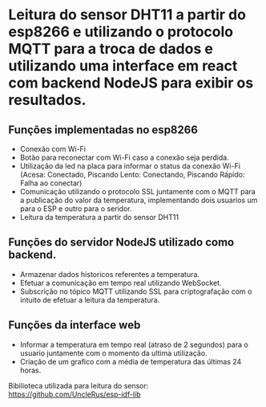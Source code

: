 # Leitura do sensor DHT11 a partir do esp8266 e utilizando o protocolo MQTT para a troca de dados e utilizando uma interface em react com backend NodeJS para exibir os resultados.

## Funções implementadas no esp8266

- Conexão com Wi-Fi
- Botão para reconectar com Wi-Fi caso a conexão seja perdida.
- Utilização da led na placa para informar o status da conexão Wi-Fi (Acesa: Conectado, Piscando Lento: Conectando, Piscando Rápido: Falha ao conectar)
- Comunicação utilizando o protocolo SSL juntamente com o MQTT para a publicação do valor da temperatura, implementando dois usuarios um para o ESP e outro para o seridor.
- Leitura da temperatura a partir do sensor DHT11

## Funções do servidor NodeJS utilizado como backend.

- Armazenar dados historicos referentes a temperatura.
- Efetuar a comunicação em tempo real utilizando WebSocket.
- Subscrição no tópico MQTT utilizando SSL para criptografação com o intuito de efetuar a leitura da temperatura.

## Funções da interface web

- Informar a temperatura em tempo real (atraso de 2 segundos) para o usuario juntamente com o momento da ultima utilização.
- Criação de um grafico com a média de temperatura das últimas 24 horas.

Bibilioteca utilizada para leitura do sensor: https://github.com/UncleRus/esp-idf-lib
